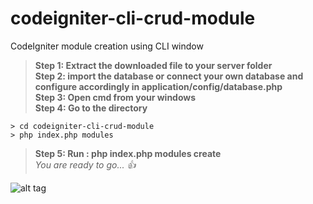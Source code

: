 # codeigniter-cli-crud-module
CodeIgniter module creation using CLI window


> **Step 1: Extract the downloaded file to your server folder**<br>
> **Step 2: import the database or connect your own database and configure accordingly in application/config/database.php**<br>
> **Step 3: Open cmd from your windows**<br>
> **Step 4: Go to the directory**<br>

```
> cd codeigniter-cli-crud-module
> php index.php modules
```
> **Step 5: Run : php index.php modules create**<br>
_You are ready to go... :+1:_

![alt tag](https://raw.githubusercontent.com/razzul/codeigniter-cli-crud-module/master/codeigniter-cli-crud-module.png)
